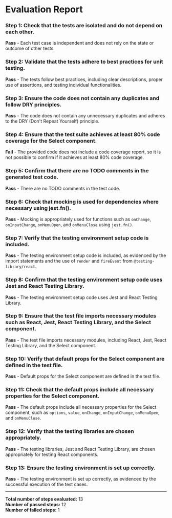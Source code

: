 # Evaluation Report

### Step 1: Check that the tests are isolated and do not depend on each other.
**Pass** - Each test case is independent and does not rely on the state or outcome of other tests.

### Step 2: Validate that the tests adhere to best practices for unit testing.
**Pass** - The tests follow best practices, including clear descriptions, proper use of assertions, and testing individual functionalities.

### Step 3: Ensure the code does not contain any duplicates and follow DRY principles.
**Pass** - The code does not contain any unnecessary duplicates and adheres to the DRY (Don't Repeat Yourself) principle.

### Step 4: Ensure that the test suite achieves at least 80% code coverage for the Select component.
**Fail** - The provided code does not include a code coverage report, so it is not possible to confirm if it achieves at least 80% code coverage.

### Step 5: Confirm that there are no TODO comments in the generated test code.
**Pass** - There are no TODO comments in the test code.

### Step 6: Check that mocking is used for dependencies where necessary using jest.fn().
**Pass** - Mocking is appropriately used for functions such as `onChange`, `onInputChange`, `onMenuOpen`, and `onMenuClose` using `jest.fn()`.

### Step 7: Verify that the testing environment setup code is included.
**Pass** - The testing environment setup code is included, as evidenced by the import statements and the use of `render` and `fireEvent` from `@testing-library/react`.

### Step 8: Confirm that the testing environment setup code uses Jest and React Testing Library.
**Pass** - The testing environment setup code uses Jest and React Testing Library.

### Step 9: Ensure that the test file imports necessary modules such as React, Jest, React Testing Library, and the Select component.
**Pass** - The test file imports necessary modules, including React, Jest, React Testing Library, and the Select component.

### Step 10: Verify that default props for the Select component are defined in the test file.
**Pass** - Default props for the Select component are defined in the test file.

### Step 11: Check that the default props include all necessary properties for the Select component.
**Pass** - The default props include all necessary properties for the Select component, such as `options`, `value`, `onChange`, `onInputChange`, `onMenuOpen`, and `onMenuClose`.

### Step 12: Verify that the testing libraries are chosen appropriately.
**Pass** - The testing libraries, Jest and React Testing Library, are chosen appropriately for testing React components.

### Step 13: Ensure the testing environment is set up correctly.
**Pass** - The testing environment is set up correctly, as evidenced by the successful execution of the test cases.

---

**Total number of steps evaluated:** 13  
**Number of passed steps:** 12  
**Number of failed steps:** 1